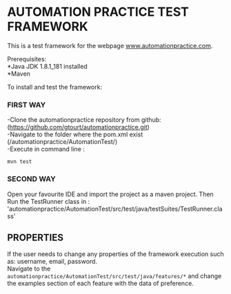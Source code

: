 **AUTOMATION PRACTICE TEST FRAMEWORK**
=========================================
This is a test framework for the webpage www.automationpractice.com.

Prerequisites:<br />
*Java JDK 1.8.1_181 installed<br />
*Maven<br />

To install and test the framework:
### FIRST WAY
-Clone the automationpractice repository from github: (https://github.com/gtourt/automationpractice.git)<br />
-Navigate to the folder where the pom.xml exist (/automationpractice/AutomationTest/)<br />
-Execute in command line : 
```
mvn test
```
### SECOND WAY
Open your favourite IDE and import the project as a maven project. Then Run the TestRunner class in :<br />
'automationpractice/AutomationTest/src/test/java/testSuites/TestRunner.class'


## PROPERTIES
If the user needs to change any properties of the framework execution such as: username, email, password.<br />
Navigate to the `automationpractice/AutomationTest/src/test/java/features/*` and change the examples section of each feature with the data of preference.
